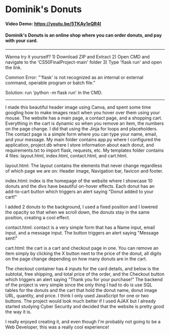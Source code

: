 # Dominik's Donuts
#### Video Demo: https://youtu.be/5TKAy1eQR4I
#### Dominik's Donuts is an online shop where you can order donuts, and pay with your card.

----------------------------------------------------------------------------------------------------------------------------------------------------------

Wanna try it yourself? 1) Download ZIP and Extract 2) Open CMD and navigate to the 'CS50FinalProject-main' folder 3) Type 'flask run' and open the link.

Common Error: "'flask' is not recognized as an internal or external command,
operable program or batch file."

Solution: run 'python -m flask run' in the CMD.

----------------------------------------------------------------------------------------------------------------------------------------------------------

I made this beautiful header image using Canva, and spent some time googling how to make images react when you hover over them using your mouse. The website has a main page, a contact page, and a shopping cart. Everything in the cart is dynamic so when you remove an item, the numbers on the page change. I did that using the Jinja for loops and placeholders. The contact page is a simple form where you can type your name, email, and your message. My main folder contains app.py where I configured the application, project.db where I store information about each donut, and requirements.txt to import flask, requests, etc. My templates folder contains 4 files: layout.html, index.html, contact.html, and cart.html.

layout.html: The layout contains the elements that never change regardless of which page we are on: Header image, Navigation bar, favicon and footer.

index.html: index is the homepage of the website where I showcase 10 donuts and the divs have beautiful on-hover effects. Each donut has an add-to-cart button which triggers an alert saying "Donut added to your cart!"

I added 2 donuts to the background, I used a fixed position and I lowered the opacity so that when we scroll down, the donuts stay in the same position, creating a cool effect.

contact.html: contact is a very simple form that has a Name input, email input, and a message input. The button triggers an alert saying "Message sent!"

cart.html: the cart is a cart and checkout page in one. You can remove an item simply by clicking the X button next to the price of the donut, all digits on the page change depending on how many donuts are in the cart.

The checkout container has 4 inputs for the card details, and below is the subtotal, free shipping, and total price of the order, and the Checkout button which triggers an alert saying "Thank you for your purchase!" The backend of the project is very simple since the only thing I had to do is use SQL tables for the donuts and the cart that hold the donut name, donut image URL, quantity, and price. I think I only used JavaScript for one or two buttons. The project would look much better if I used AJAX but I already started studying Cyber Security and decided that the website is pretty good the way it is.

I really enjoyed creating it, and even though I'm probably not going to be a Web Developer, this was a really cool experience!
